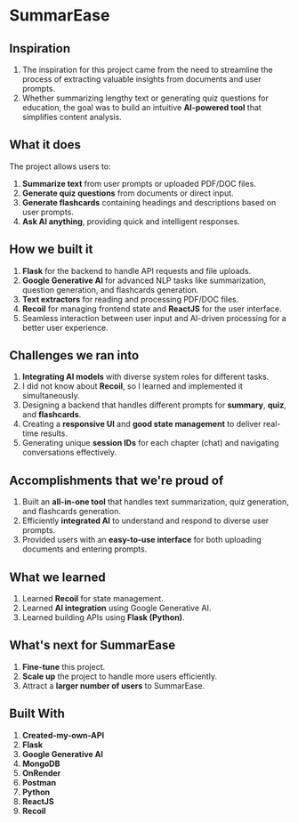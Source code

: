 # SummarEase

## Inspiration
1. The inspiration for this project came from the need to streamline the process of extracting valuable insights from documents and user prompts. 
2. Whether summarizing lengthy text or generating quiz questions for education, the goal was to build an intuitive **AI-powered tool** that simplifies content analysis.

## What it does
The project allows users to:
1. **Summarize text** from user prompts or uploaded PDF/DOC files.
2. **Generate quiz questions** from documents or direct input.
3. **Generate flashcards** containing headings and descriptions based on user prompts.
4. **Ask AI anything**, providing quick and intelligent responses.

## How we built it
1. **Flask** for the backend to handle API requests and file uploads.
2. **Google Generative AI** for advanced NLP tasks like summarization, question generation, and flashcards generation.
3. **Text extractors** for reading and processing PDF/DOC files.
4. **Recoil** for managing frontend state and **ReactJS** for the user interface.
5. Seamless interaction between user input and AI-driven processing for a better user experience.

## Challenges we ran into
1. **Integrating AI models** with diverse system roles for different tasks.
2. I did not know about **Recoil**, so I learned and implemented it simultaneously.
3. Designing a backend that handles different prompts for **summary**, **quiz**, and **flashcards**.
4. Creating a **responsive UI** and **good state management** to deliver real-time results.
5. Generating unique **session IDs** for each chapter (chat) and navigating conversations effectively.

## Accomplishments that we're proud of
1. Built an **all-in-one tool** that handles text summarization, quiz generation, and flashcards generation.
2. Efficiently **integrated AI** to understand and respond to diverse user prompts.
3. Provided users with an **easy-to-use interface** for both uploading documents and entering prompts.

## What we learned
1. Learned **Recoil** for state management.
2. Learned **AI integration** using Google Generative AI.
3. Learned building APIs using **Flask (Python)**.

## What's next for SummarEase
1. **Fine-tune** this project.
2. **Scale up** the project to handle more users efficiently.
3. Attract a **larger number of users** to SummarEase.

## Built With
1. **Created-my-own-API**
2. **Flask**
3. **Google Generative AI**
4. **MongoDB**
5. **OnRender**
6. **Postman**
7. **Python**
8. **ReactJS**
9. **Recoil**
